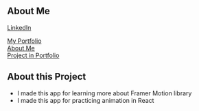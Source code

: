 ## About Me
<a href="https://www.linkedin.com/in/mohamed-ahmed-b6829520b/" target="_blank">LinkedIn</a>
<br>

<a href="https://z-monster.notion.site/ZMonster-Portfolio-dd12852c73ec477a9ba740de03a9acd5" target="_blank">
    My Portfolio
</a>
<br>

<a href="https://mohammed-monster.web.app/" target="_blank">
    About Me
</a>
<br>

<a href="https://z-monster.notion.site/Pizza-Animation-8bf378b16e8245c99d39eccc0cc998f5" target="_blank">
    Project in Portfolio
</a>
<br>


## About this Project
<ul>
    <li>
        I made this app for learning more about Framer Motion library
    </li>
    <li>
        I made this app for practicing animation in React
    </li>
</ul>